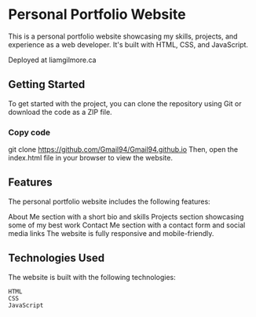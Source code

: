 # Personal Portfolio Website
This is a personal portfolio website showcasing my skills, projects, and experience as a web developer. It's built with HTML, CSS, and JavaScript.

Deployed at liamgilmore.ca

## Getting Started
To get started with the project, you can clone the repository using Git or download the code as a ZIP file.


### Copy code
git clone https://github.com/Gmail94/Gmail94.github.io
Then, open the index.html file in your browser to view the website.

## Features
The personal portfolio website includes the following features:

About Me section with a short bio and skills
Projects section showcasing some of my best work
Contact Me section with a contact form and social media links
The website is fully responsive and mobile-friendly.

## Technologies Used
The website is built with the following technologies:

```
HTML
CSS
JavaScript
```
